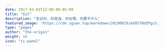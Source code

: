```yaml
---
date: 2017-03-02T12:00:00-05:00
title: "Git"
description: "告诉你，你是谁，你在哪，你要干什么"
featured_image: 'https://cdn.sguan.top/markdown/20190829/mX8576UIPgcS.jpg?imageslim'
type: "pages"
author: "the-origin"
weight: 10
icon: "ti-panel"
---
```

